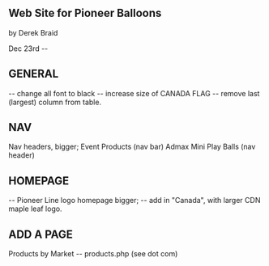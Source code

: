 ## Web Site for Pioneer Balloons

by Derek Braid 

Dec 23rd -- 

## GENERAL 
-- change all font to black
-- increase size of CANADA FLAG
-- remove last (largest) column from table.

## NAV
Nav headers, bigger; 
Event Products (nav bar)
Admax Mini Play Balls (nav header)

## HOMEPAGE
-- Pioneer Line logo homepage bigger;
-- add in "Canada", with larger CDN maple leaf logo.

## ADD A PAGE 
Products by Market -- products.php (see dot com)

